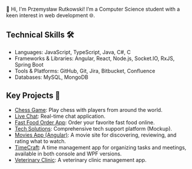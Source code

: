 👋 Hi, I'm Przemysław Rutkowski! I’m a Computer Science student with a keen interest in web development 🌐.

## Technical Skills 🛠

* Languages: JavaScript, TypeScript, Java, C#, C
* Frameworks & Libraries: Angular, React, Node.js, Socket.IO, RxJS, Spring Boot
* Tools & Platforms: GitHub, Git, Jira, Bitbucket, Confluence
* Databases: MySQL, MongoDB

## Key Projects 💼

* [Chess Game](https://github.com/przemyslawrutkowski/chess-game.git): Play chess with players from around the world.
* [Live Chat](https://github.com/przemyslawrutkowski/LiveChat.git): Real-time chat application.
* [Fast Food Order App](https://github.com/przemyslawrutkowski/FastFoodOrderApp.git): Order your favorite fast food online.
* [Tech Solutions](https://github.com/przemyslawrutkowski/TechSolutions.git): Comprehensive tech support platform (Mockup).
* [Movies App (Angular)](https://github.com/przemyslawrutkowski/movies-app.git): A movie site for discovering, reviewing, and rating what to watch.
* [TimeCraft](https://github.com/przemyslawrutkowski/TimeCraft): A time management app for organizing tasks and meetings, available in both console and WPF versions.
* [Veterinary Clinic](https://github.com/przemyslawrutkowski/veterinary-clinic): A veterinary clinic management app.
